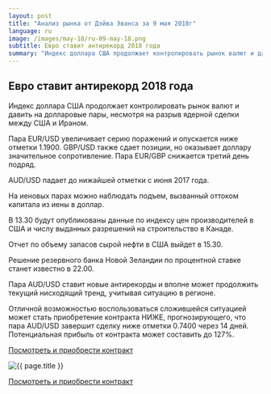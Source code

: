 ```yaml
---
layout: post
title: "Анализ рынка от Дэйва Эванса за 9 мая 2018г"
language: ru
image: /images/may-18/ru-09-may-18.png
subtitle: Евро ставит антирекорд 2018 года
summary: "Индекс доллара США продолжает контролировать рынок валют и давить на долларовые пары, несмотря на разрыв ядерной сделки между США и Ираном"
---
```

##  Евро ставит антирекорд 2018 года

Индекс доллара США продолжает контролировать рынок валют и давить на долларовые пары, несмотря на разрыв ядерной сделки между США и Ираном.

Пара EUR/USD увеличивает серию поражений и опускается ниже отметки 1.1900. GBP/USD также сдает позиции, но оказывает доллару значительное сопротивление. Пара EUR/GBP снижается третий день подряд.

AUD/USD падает до нижайшей отметки с июня 2017 года.

На иеновых парах можно наблюдать подъем, вызванный оттоком капитала из иены в доллар.
 
 
В 13.30 будут опубликованы данные по индексу цен производителей в США и числу выданных разрешений на строительство в Канаде.

Отчет по объему запасов сырой нефти в США выйдет в 15.30.

Решение резервного банка Новой Зеландии по процентной ставке станет известно в 22.00.
 
 
Пара AUD/USD ставит новые антирекорды и вполне может продолжить текущий нисходящий тренд, учитывая ситуацию в регионе.

Отличной возможностью воспользоваться сложившейся ситуацией может стать приобретение контракта НИЖЕ, прогнозирующего, что пара AUD/USD завершит сделку ниже отметки 0.7400 через 14 дней. Потенциальная прибыль от контракта может составить до 127%.

<a href="http://record.binary.com/_bivVDfg8lHux76XffYA0JmNd7ZgqdRLk/1/market=forex&underlying=frxAUDUSD&formname=higherlower&duration_amount=14&duration_units=d&amount=10&amount_type=payout&expiry_type=duration&barrier=0.7400" target="_blank" rel="noopener noreferrer nofollow">Посмотреть и приобрести контракт</a>

<img src="{{ site.url }}/images/may-18/ru-09-may-18.png" alt="{{ page.title }}"  title="{{ page.title }}">

<a href="%LINK%%?https://www.binary.com/d/trade.cgi?market=forex&underlying=frxAUDUSD&formname=higherlower&duration_amount=14&duration_units=d&amount=10&amount_type=payout&expiry_type=duration&barrier=0.7400" target="_blank" rel="noopener noreferrer nofollow">Посмотреть и приобрести контракт</a>
